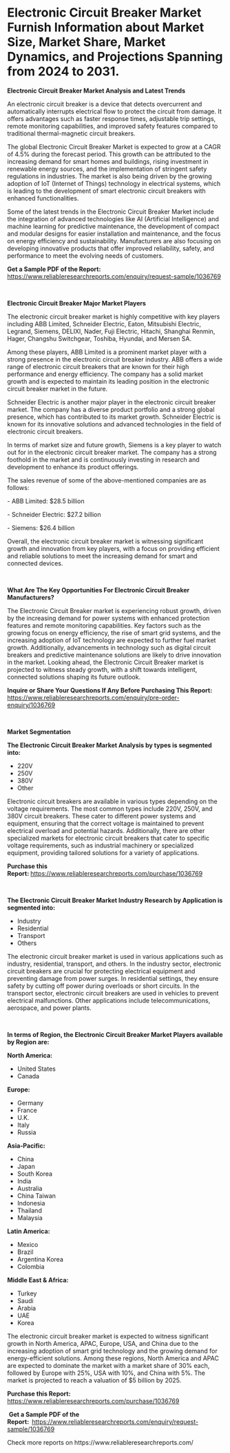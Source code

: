 <p><h1>Electronic Circuit Breaker Market Furnish Information about Market Size, Market Share, Market Dynamics, and Projections Spanning from 2024 to 2031.</h1></p><p><strong>Electronic Circuit Breaker Market Analysis and Latest Trends</strong></p>
<p><p>An electronic circuit breaker is a device that detects overcurrent and automatically interrupts electrical flow to protect the circuit from damage. It offers advantages such as faster response times, adjustable trip settings, remote monitoring capabilities, and improved safety features compared to traditional thermal-magnetic circuit breakers.</p><p>The global Electronic Circuit Breaker Market is expected to grow at a CAGR of 4.5% during the forecast period. This growth can be attributed to the increasing demand for smart homes and buildings, rising investment in renewable energy sources, and the implementation of stringent safety regulations in industries. The market is also being driven by the growing adoption of IoT (Internet of Things) technology in electrical systems, which is leading to the development of smart electronic circuit breakers with enhanced functionalities.</p><p>Some of the latest trends in the Electronic Circuit Breaker Market include the integration of advanced technologies like AI (Artificial Intelligence) and machine learning for predictive maintenance, the development of compact and modular designs for easier installation and maintenance, and the focus on energy efficiency and sustainability. Manufacturers are also focusing on developing innovative products that offer improved reliability, safety, and performance to meet the evolving needs of customers.</p></p>
<p><strong>Get a Sample PDF of the Report:&nbsp;</strong> <a href="https://www.reliableresearchreports.com/enquiry/request-sample/1036769">https://www.reliableresearchreports.com/enquiry/request-sample/1036769</a></p>
<p>&nbsp;</p>
<p><strong>Electronic Circuit Breaker Major Market Players</strong></p>
<p><p>The electronic circuit breaker market is highly competitive with key players including ABB Limited, Schneider Electric, Eaton, Mitsubishi Electric, Legrand, Siemens, DELIXI, Nader, Fuji Electric, Hitachi, Shanghai Renmin, Hager, Changshu Switchgear, Toshiba, Hyundai, and Mersen SA.</p><p>Among these players, ABB Limited is a prominent market player with a strong presence in the electronic circuit breaker industry. ABB offers a wide range of electronic circuit breakers that are known for their high performance and energy efficiency. The company has a solid market growth and is expected to maintain its leading position in the electronic circuit breaker market in the future.</p><p>Schneider Electric is another major player in the electronic circuit breaker market. The company has a diverse product portfolio and a strong global presence, which has contributed to its market growth. Schneider Electric is known for its innovative solutions and advanced technologies in the field of electronic circuit breakers.</p><p>In terms of market size and future growth, Siemens is a key player to watch out for in the electronic circuit breaker market. The company has a strong foothold in the market and is continuously investing in research and development to enhance its product offerings.</p><p>The sales revenue of some of the above-mentioned companies are as follows:</p><p>- ABB Limited: $28.5 billion</p><p>- Schneider Electric: $27.2 billion</p><p>- Siemens: $26.4 billion</p><p>Overall, the electronic circuit breaker market is witnessing significant growth and innovation from key players, with a focus on providing efficient and reliable solutions to meet the increasing demand for smart and connected devices.</p></p>
<p>&nbsp;</p>
<p><strong>What Are The Key Opportunities For Electronic Circuit Breaker Manufacturers?</strong></p>
<p><p>The Electronic Circuit Breaker market is experiencing robust growth, driven by the increasing demand for power systems with enhanced protection features and remote monitoring capabilities. Key factors such as the growing focus on energy efficiency, the rise of smart grid systems, and the increasing adoption of IoT technology are expected to further fuel market growth. Additionally, advancements in technology such as digital circuit breakers and predictive maintenance solutions are likely to drive innovation in the market. Looking ahead, the Electronic Circuit Breaker market is projected to witness steady growth, with a shift towards intelligent, connected solutions shaping its future outlook.</p></p>
<p><strong>Inquire or Share Your Questions If Any Before Purchasing This Report:</strong> <a href="https://www.reliableresearchreports.com/enquiry/pre-order-enquiry/1036769">https://www.reliableresearchreports.com/enquiry/pre-order-enquiry/1036769</a></p>
<p>&nbsp;</p>
<p><strong>Market Segmentation</strong></p>
<p><strong>The Electronic Circuit Breaker Market Analysis by types is segmented into:</strong></p>
<p><ul><li>220V</li><li>250V</li><li>380V</li><li>Other</li></ul></p>
<p><p>Electronic circuit breakers are available in various types depending on the voltage requirements. The most common types include 220V, 250V, and 380V circuit breakers. These cater to different power systems and equipment, ensuring that the correct voltage is maintained to prevent electrical overload and potential hazards. Additionally, there are other specialized markets for electronic circuit breakers that cater to specific voltage requirements, such as industrial machinery or specialized equipment, providing tailored solutions for a variety of applications.</p></p>
<p><strong>Purchase this Report:&nbsp;</strong><a href="https://www.reliableresearchreports.com/purchase/1036769">https://www.reliableresearchreports.com/purchase/1036769</a></p>
<p>&nbsp;</p>
<p><strong>The Electronic Circuit Breaker Market Industry Research by Application is segmented into:</strong></p>
<p><ul><li>Industry</li><li>Residential</li><li>Transport</li><li>Others</li></ul></p>
<p><p>The electronic circuit breaker market is used in various applications such as industry, residential, transport, and others. In the industry sector, electronic circuit breakers are crucial for protecting electrical equipment and preventing damage from power surges. In residential settings, they ensure safety by cutting off power during overloads or short circuits. In the transport sector, electronic circuit breakers are used in vehicles to prevent electrical malfunctions. Other applications include telecommunications, aerospace, and power plants.</p></p>
<p>&nbsp;</p>
<p><strong>In terms of Region, the Electronic Circuit Breaker Market Players available by Region are:</strong></p>
<p>
    <p> <strong> North America: </strong>
        <ul>
            <li>United States</li>
            <li>Canada</li>
        </ul>
        </p> 
    <p> <strong> Europe: </strong>
        <ul>
            <li>Germany</li>
            <li>France</li>
            <li>U.K.</li>
            <li>Italy</li>
            <li>Russia</li>
        </ul>
        </p> 
    <p> <strong> Asia-Pacific: </strong>
        <ul>
            <li>China</li>
            <li>Japan</li>
            <li>South Korea</li>
            <li>India</li>
            <li>Australia</li>
            <li>China Taiwan</li>
            <li>Indonesia</li>
            <li>Thailand</li>
            <li>Malaysia</li>
        </ul>
        </p> 
    <p> <strong> Latin America: </strong>
        <ul>
            <li>Mexico</li>
            <li>Brazil</li>
            <li>Argentina Korea</li>
            <li>Colombia</li>
        </ul>
        </p> 
    <p> <strong> Middle East & Africa: </strong>
        <ul>
            <li>Turkey</li>
            <li>Saudi</li>
            <li>Arabia</li>
            <li>UAE</li>
            <li>Korea</li>
        </ul>
    </p>
    </p>
<p><p>The electronic circuit breaker market is expected to witness significant growth in North America, APAC, Europe, USA, and China due to the increasing adoption of smart grid technology and the growing demand for energy-efficient solutions. Among these regions, North America and APAC are expected to dominate the market with a market share of 30% each, followed by Europe with 25%, USA with 10%, and China with 5%. The market is projected to reach a valuation of $5 billion by 2025.</p></p>
<p><strong>Purchase this Report: </strong><a href="https://www.reliableresearchreports.com/purchase/1036769">https://www.reliableresearchreports.com/purchase/1036769</a></p>
<p>&nbsp;<strong>Get a Sample PDF of the Report:&nbsp;&nbsp;</strong><a href="https://www.reliableresearchreports.com/enquiry/request-sample/1036769">https://www.reliableresearchreports.com/enquiry/request-sample/1036769</a></p>
<p><strong></strong></p>
<p>Check more reports on https://www.reliableresearchreports.com/</p>